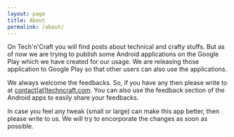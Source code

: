 ```yaml
---
layout: page
title: About
permalink: /about/
---
```


On Tech'n'Craft you will find posts about technical and crafty stuffs. But as of now we are trying to publish some Android applications on the Google Play which we have created for our usage. We are releasing those application to Google Play so that other users can also use the applications.

We always welcome the feedbacks. So, if you have any then please write to at <a href="mailto:contact@techncraft.com">contact[at]techncraft.com</a>. You can also use the feedback section of the Android apps to easily share your feedbacks.

In case you feel any tweak (small or large) can make this app better, then please write to us. We will try to encorporate the changes as soon as possible.